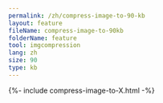 ```yaml
---
permalink: /zh/compress-image-to-90-kb
layout: feature
fileName: compress-image-to-90kb
folderName: feature
tool: imgcompression
lang: zh
size: 90
type: kb
---
```


{%- include compress-image-to-X.html -%}

